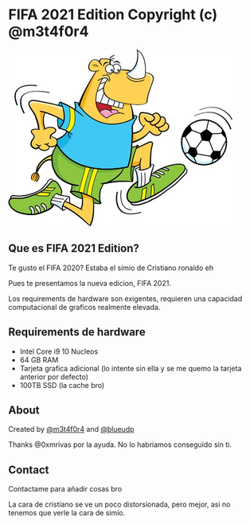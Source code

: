 # FIFA 2021 Edition Copyright (c) @m3t4f0r4

![Logo](logo.jpg)

## Que es FIFA 2021 Edition?

Te gusto el FIFA 2020? Estaba el simio de Cristiano ronaldo eh

Pues te presentamos la nueva edicion, FIFA 2021.

Los requirements de hardware son exigentes, requieren una capacidad computacional de graficos realmente elevada.

## Requirements de hardware

- Intel Core i9 10 Nucleos
- 64 GB RAM
- Tarjeta grafica adicional (lo intente sin ella y se me quemo la tarjeta anterior por defecto)
- 100TB SSD (la cache bro)

## About

Created by [@m3t4f0r4](https://twitter.com/Frantkdz) and [@blueudp](https://twitter.com/blueudp)

Thanks @0xmrivas por la ayuda. No lo habriamos conseguido sin ti.

## Contact

Contactame para añadir cosas bro

La cara de cristiano se ve un poco distorsionada, pero mejor, asi no tenemos que verle la cara de simio.


